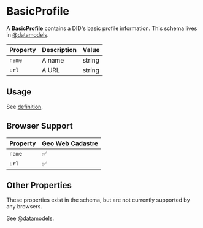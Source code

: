 # BasicProfile
A **BasicProfile** contains a DID's basic profile information. This schema lives in [@datamodels](https://github.com/ceramicstudio/datamodels).

| Property        | Description           | Value  |
| --------------- | --------------------- | ------ |
| `name` | A name | string |
| `url`          | A URL  | string |

## Usage
See [definition](../definitions/BasicProfile.md).

## Browser Support
| Property | [Geo Web Cadastre](https://github.com/Geo-Web-Project/cadastre) |
| -------- | --------------------------------------------------------------- |
| `name`   | ✅                                                  |
| `url`    | ✅                                                  |

## Other Properties
These properties exist in the schema, but are not currently supported by any browsers.

See [@datamodels](https://github.com/ceramicstudio/datamodels/tree/main/packages/identity-profile-basic).